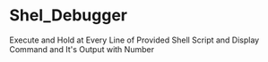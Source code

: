 # Shel_Debugger
Execute and Hold at Every Line of Provided Shell Script and Display Command and It's Output with Number
